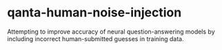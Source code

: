 # qanta-human-noise-injection
Attempting to improve accuracy of neural question-answering models by including incorrect human-submitted guesses in training data.
